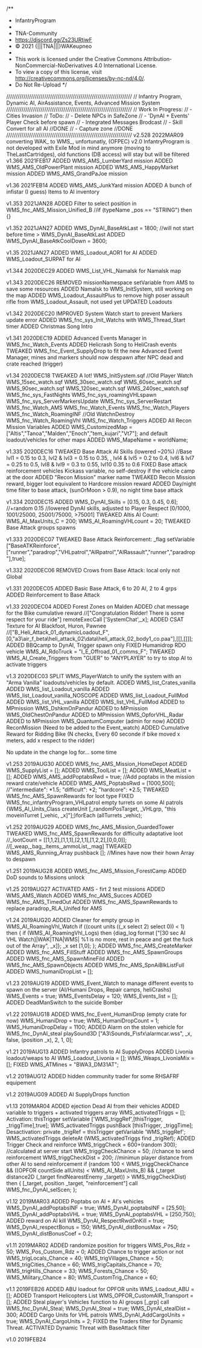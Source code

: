 /**
* InfantryProgram
*
* TNA-Community
* https://discord.gg/Zs23URtjwF
* © 2021 {|||TNA|||}WAKeupneo
*
* This work is licensed under the Creative Commons Attribution-NonCommercial-NoDerivatives 4.0 International License. 
* To view a copy of this license, visit http://creativecommons.org/licenses/by-nc-nd/4.0/.
* Do Not Re-Upload
*/

//////////////////////////////////////////////////////////////////
// Infantry Program, Dynamic AI, AirAssistance, Events, Advanced Mission System
//////////////////////////////////////////////////////////////////
// Work In Progress:
// - Cities Invasion
// ToDo:
// - Delete NPCs in SafeZone
// - 'DynAI + Events' Player Check before spawn
// - Integrated Messages Brodcast
// - Skill Convert for all AI //DONE
// - Capture zone //DONE
//////////////////////////////////////////////////////////////////
v2.528 2022MAR09 converting WAK_ to WMS_, unfortunatly, (OFPEC)
v2.0 InfantryProgram is not developed with Exile Mod in mind anymore (moving to TheLastCartridges), old functions (DB access) will stay but will be filtered
v1.366 2021FEB17
    ADDED WMS_AMS_LumberYard mission
    ADDED WMS_AMS_OldPowerPlant mission
    ADDED WMS_AMS_HappyMarket mission
    ADDED WMS_AMS_GrandPaJoe mission

v1.36 2021FEB14
    ADDED WMS_AMS_JunkYard mission
    ADDED A bunch of infistar (I guess) Items to AI inventory

v1.353 2021JAN28
    ADDED Filter to select position in  WMS_fnc_AMS_Mission_Unified_B //if (typeName _pos == "STRING") then {}

v1.352 2021JAN27
    ADDED WMS_DynAI_BaseAtkLast 		= 1800; //will not start before time > WMS_DynAI_BaseAtkLast
    ADDED WMS_DynAI_BaseAtkCoolDown	    = 3600;

v1.35 2021JAN27
    ADDED WMS_Loadout_AOR1 for AI
    ADDED WMS_Loadout_SURPAT for AI

v1.344 2020DEC29
    ADDED WMS_List_VHL_Namalsk for Namalsk map
    
v1.343 2020DEC26
    REMOVED missionNamespace setVariable from AMS to save some resources
    ADDED Namalsk to WMS_InitSystem, still working on the map
    ADDED WMS_Loadout_AssaultPlus to remove high poser assault rifle from WMS_Loadout_Assault, not used yet
    UPDATED Loadouts 

v1.342 2020DEC20
    IMPROVED System Watch start to prevent Markers update error
    ADDED WMS_fnc_sys_Init_Watchs with WMS_Thread_Start timer
    ADDED Christmas Song Intro

v1.341 2020DEC19
    ADDED Advanced Events Manager in WMS_fnc_Watch_Events
    ADDED Helicrash Song to HeliCrash events
    TWEAKED WMS_fnc_Event_SupplyDrop to fit the new Advanced Event Manager, mines and markers should now despawn after NPC dead and crate reached (trigger)

v1.34 2020DEC18
    TWEAKED A lot!
        WMS_InitSystem.sqf //Old Player Watch
        WMS_15sec_watch.sqf
        WMS_30sec_watch.sqf
        WMS_60sec_watch.sqf
        WMS_90sec_watch.sqf
        WMS_120sec_watch.sqf
        WMS_240sec_watch.sqf
		WMS_fnc_sys_FastNights
		WMS_fnc_sys_roamingVHLspawn
		WMS_fnc_sys_ServerMarkersUpdate
		WMS_fnc_sys_ServerRestart
		WMS_fnc_Watch_AMS
		WMS_fnc_Watch_Events 
		WMS_fnc_Watch_Players 
		WMS_fnc_Watch_RoamingINF //Old WatchnDestroy
		WMS_fnc_Watch_RoamingVhl
		WMS_fnc_Watch_Triggers
    ADDED All Recon Mission Variables
    ADDED WMS_CustomizedMap = ["Altis","Tanoa","Malden","Enoch","tem_kujari","Vt7"];  and default loadout/vehicles for other maps
    ADDED WMS_MapeName = worldName;

v1.335 2020DEC16
    TWEAKED Base Attack AI Skills (lowered ~20%) //Base lvl1 = 0.15 to 0.3, lvl2 & lvl3 = 0.15 to 0.35, , lvl4 & lvl5 = 0.2 to 0.4, lvl6 & lvl7 = 0.25 to 0.5, lvl8 & lvl9 = 0.3 to 0.55, lvl10 0.35 to 0.6
    FIXED Base attack reinforcement vehicles Kickass variable, no self-destroy if the vehicle camp at the door
    ADDED "Recon Mission" marker name
    TWEAKED Recon Mission reward, bigger loot equivalent to Hardcore mission reward
    ADDED Day/night time filter to base attack, (sunOrMoon > 0.9), no night time base attack

v1.334 2020DEC15
    ADDED WMS_DynAI_Skills	= [0.15, 0.3, 0.45, 0.6]; //+random 0.15 //lowered DynAI skills, adjusted to Player Respect [0/1000, 1001/25000, 25001/75000, >75001]
    TWEAKED Altis AI Count: WMS_AI_MaxUnits_C = 200; WMS_AI_RoamingVHLcount = 20;
    TWEAKED Base Attack groups spawns

v1.333 2020DEC07
    TWEAKED Base Attack Reinforcement: _flag setVariable ["BaseATKReinforce", ["runner","paradrop","VHLpatrol","AIRpatrol","AIRassault","runner","paradrop"],true];

v1.332 2020DEC06
    REMOVED Crows from Base Attack: local only not Global
    
v1.331 2020DEC05
    ADDED Basic Base Attack, 6 to 20 AI, 2 to 4 grps
    ADDED Reinforcement to Base Attack

v1.33 2020DEC04
    ADDED Forest Zones on Malden
    ADDED chat message for the Bike cumulative reward //["Congratulation Ridder! There is some respect for your ride"] remoteExecCall ['SystemChat',_x];
    ADDED CSAT Texture for AI Blackfoot, Huron, Pawnee //["B_Heli_Attack_01_dynamicLoadout_F",[0,"a3\air_f_beta\heli_attack_02\data\heli_attack_02_body1_co.paa"],[[],[]]];
    ADDED BBQcamp to DynAI, Trigger spawn only
    FIXED Humanidrop RDO vehicle WMS_AI_RdoTruck = "I_E_Offroad_01_comms_F";
    TWEAKED WMS_AI_Create_Triggers from "GUER" to "ANYPLAYER" to try to stop AI to activate triggers

v1.3 2020DEC03
    SPLIT WMS_PlayerWatch to unify the system with an "Arma Vanilla" loadouts/vehicles by default.
    ADDED WMS_list_Crates_vanilla
    ADDED WMS_list_Loadout_vanilla
    ADDED WMS_list_Loadout_vanilla_NOSCOPE
    ADDED WMS_list_Loadout_FullMod
    ADDED WMS_list_VHL_vanilla
    ADDED WMS_list_VHL_FullMod
    ADDED to MPmission WMS_DshkmOnPandur
    ADDED to MPmission WMS_OldChestOnPandur
    ADDED to MPmission WMS_OpforVHL_Radar
    ADDED to MPmission WMS_QuantumComputer (admin for now)
    ADDED ReconMission (Need to be added to the Event_watch)
    ADDED Cumulative Reward for Ridding Bike (N checks, Every 60 seconde if bike moved x meters, add x respect to the ridder)

No update in the change log for... some time

v1.253 2019AUG30
    ADDED WMS_fnc_AMS_Mission_HomeDepot
    ADDED WMS_SupplyList = [];
    ADDED WMS_ToolList = [];
    ADDED WMS_MeatList = [];
    ADDED WMS_AMS_addPoptabsRwd = true; //Add poptabs in the mission reward crate/vehicle
    ADDED WMS_AMS_PoptabsRwd = [1000,500]; //"intermediate": *1.5; "difficult": *2; "hardcore": *2.5;
    TWEAKED WMS_fnc_AMS_SpawnRewards for loot type
    FIXED WMS_fnc_infantryProgram_VHLpatrol empty turrets on some AI patrols {WMS_AI_Units_Class createUnit [_randomPosTarget, _VHLgrp, "this moveinTurret [_vehic, _x]"];}forEach (allTurrets _vehic);

v1.252 2019AUG29
    ADDED WMS_fnc_AMS_Mission_GuardedTower
    TWEAKED WMS_fnc_AMS_SpawnRewards for difficulty adaptative loot //_lootCount = [[1,1,2],[1,1,1],[2,1,1],[1,2,2],[0,0,0]]; //[_weap,_bag,_items,_ammoList,_mag]
    TWEAKED WMS_AMS_Running_Array pushback []; //Mines have now their hown Array to despawn

v1.251 2019AUG28
    ADDED WMS_fnc_AMS_Mission_ForestCamp
    ADDED DoD sounds to Missions unlock

v1.25 2019AUG27
    ACTIVATED AMS - firt 2 test missions
    ADDED WMS_AMS_Watch
    ADDED WMS_fnc_AMS_Succes
    ADDED WMS_fnc_AMS_TimedOut
    ADDED WMS_fnc_AMS_SpawnRewards to replace paradrop_RLA_Unifed for AMS

v1.24 2019AUG20
    ADDED Cleaner for empty group in WMS_AI_RoamingVhl_Watch
        if ((count units ((_x select 2) select 0)) < 1) then {
				if (WMS_AI_RoamingVhl_Logs) then {diag_log format ["[30 sec AI VHL Watch]|WAK|TNA|WMS| %1 is no more, rest in peace and get the fuck out of the Array", _x]};
				_x set [1,0];
			};
    ADDED WMS_fnc_AMS_CreateMarker
    ADDED WMS_fnc_AMS_FillStuff
    ADDED WMS_fnc_AMS_SpawnGroups
    ADDED WMS_fnc_AMS_SpawnMineFild
    ADDED WMS_fnc_AMS_SpawnObjects
    ADDED WMS_fnc_AMS_SpnAiBlkListFull
    ADDED WMS_humaniDropList = [];

v1.23 2019AUG19
    ADDED WMS_Event_Watch to manage different events to spawn on the server (AI/Humani Drops, Repair camps, heliCrashs)
        WMS_Events = true;
        WMS_EventsDelay = 120;
        WMS_Events_list = [];
    ADDED DeadManSwitch to the suicide Bomber

v1.22 2019AUG18
    ADDED WMS_fnc_Event_HumaniDrop (empty crate for now)
        WMS_HumaniDrop = true;
        WMS_HumaniDropCount = 1;
        WMS_HumaniDropDelay = 1100;
    ADDED Alarm on the stolen vehicle for WMS_fnc_DynAI_steal
		playSound3D ["A3\Sounds_F\sfx\alarmcar.wss", _x, false, (position _x), 2, 1, 0];

v1.21 2019AUG13
    ADDED Infantry patrols to AI SupplyDrops
    ADDED Livonia loadout/weaps to AI
        WMS_Loadout_Livonia = [];
        WMS_Weaps_LivoniaMix = [];
    FIXED WMS_ATMines	= "BWA3_DM31AT";

v1.2 2019AUG12
    ADDED hidden community trader for some RHSAFRF equipement

v1.2 2019AUG09
    ADDED AI SupplyDrops function

v1.13 2019MAR04
    ADDED ejection Dead AI from their vehicles
    ADDED variable to triggers + activated triggers array
        WMS_activatedTriggs 	= [];
        Activation:
            thisTrigger setVariable ['WMS_triggRef',[thisTrigger, _triggTime],true];
            WMS_activatedTriggs pushBack [thisTrigger, _triggTime];
        Desactivation:
            private _trigRef = thisTrigger getVariable 'WMS_triggRef';
            WMS_activatedTriggs deleteAt (WMS_activatedTriggs find _trigRef);
    ADDED Trigger Check and reinforce
        WMS_triggCheck			= 600+(random 300); //calculated at server start
        WMS_triggCheckChance	= 50; //chance to send reinforcement
        WMS_triggCheckDist		= 200; //minimun player distance from other AI to send reinforcement
        if (random 100 < WMS_triggCheckChance && ((OPFOR countSide allUnits) < WMS_AI_MaxUnits_B) && (_target distance2D (_target findNearestEnemy _target)) > WMS_triggCheckDist) then {
            [_target, position _target, "reinforcement"] call WMS_fnc_DynAI_selScen;
            };
    
v1.12 2019MAR03
    ADDED Poptabs on AI + AI's vehicles
        WMS_DynAI_addPoptabsINF     = true;
        WMS_DynAI_poptabsINF        = [25,50];
        WMS_DynAI_addPoptabsVHL     = true;
        WMS_DynAI_poptabsVHL        = [250,750];
    ADDED reward on AI kill
        WMS_DynAI_RespectRwdOnKill  = true;
        WMS_DynAI_respectBonus      = 150;
        WMS_DynAI_distBonusMax      = 750;
        WMS_DynAI_distBonusCoef     = 0.2;

v1.11 2019MAR02
    ADDED randomize position for triggers
        WMS_Pos_Rdz         = 50;
        WMS_Pos_Custom_Rdz 	= 0;
    ADDED Chance to trigger action or not
        WMS_trigLocals_Chance 	= 40;
        WMS_trigVillages_Chance = 50;
        WMS_trigCities_Chance 	= 60;
        WMS_trigCapitals_Chance = 70;
        WMS_trigHills_Chance 	= 33;
        WMS_Forests_Chance		= 50;
        WMS_Military_Chance		= 80;
        WMS_CustomTrig_Chance	= 60;

v1.1 2019FEB26
    ADDED ABU loadout for OPFOR units
        WMS_Loadout_ABU = [];
    ADDED Transport Helicopters List
        WMS_OPFOR_CustomAIR_Transport = [];
    ADDED Steal player's Vehicles function to AI groups 
        [_grp] call WMS_fnc_DynAI_Steal;
        WMS_DynAI_Steal = true;
        WMS_DynAI_stealDist = 300;
    ADDED Cargo Units for VHL patrols 
        WMS_DynAI_AddCargoUnits = true; 
        WMS_DynAI_CargoUnits = 2;
    FIXED the Traders filter for Dynamic Threat.
    ACTIVATED Dynamic Threat with BaseAttack filter

v1.0 2019FEB24